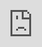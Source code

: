 ```yaml
---
layout: post
title: How Tech is securing a more sustainable tomorrow for Singapore
permalink: /media/technews/how-tech-is-securing-a-more-sustainable-tomorrow-for-singapore/
category: technews
image: /images/technews/rotiferthumbnail.png
date: 2023-08-17
description: Discover how AI is used to enhance fish farm productivity and learn
  how plant-based tableware transforms into compost within 24 hours and more!
variant: tiptap
---
```

<p>As an island nation, we are especially susceptible to the ill effects of climate change – we are, after all, surrounded by seawater and have no hinterland to retreat to when sea levels rise.</p><p>To tackle this grave existential challenge,&nbsp;<a href="https://www.straitstimes.com/singapore/pm-lee-highlights-spores-green-plan-in-meeting-with-commonwealth-leaders" class="editor-rtfLink" rel="noopener noreferrer nofollow" target="_blank">Singapore’s Green Plan 2030</a>&nbsp;charts the nation’s path to sustainable development. This ambitious vision calls for both public and private sectors to play their part in providing solutions that enable Singapore to continue thriving while reducing its carbon footprint.</p><p>And as expected, tech has been enabling different organisations to make a big impact in promoting sustainability. Let’s look at some of these inspiring examples!</p><h3>Boosting food security with AI</h3><div class="iframe-wrapper"><iframe style="position: absolute; top: 0; left: 0; width: 100%; height: 100%;" allowfullscreen="true" frameborder="0" src="https://www.youtube-nocookie.com/embed/0iWTtzzhaU8?si=iZUmaYVIVCVFOd_H"></iframe></div><p>One of the Green Plan 2030’s goals is to locally produce 30 per cent of Singapore’s food needs within this decade, and AI is taking on a significant role in making this a reality by&nbsp;<a href="https://www.tech.gov.sg/media/technews/how-ai-and-a-camera-phone-help-keep-food-on-our-tables" class="editor-rtfLink" rel="noopener noreferrer nofollow" target="_blank">boosting our fish farms’ productivity.</a></p><p>These fish farms need a huge quantity of larvae feed – made up of a large type of plankton known as rotifers – and this supply needs to be reliable as fish larvae need to be fed every few hours.</p><p>To ensure the supply of larvae feed, staff at the Singapore Food Agency were spending about 40 minutes daily examining rotifer samples to look out for contaminants and assess the health of the rotifers.</p><p>For better productivity and efficiency, GovTech’s Data Science and Artificial Intelligence (DSAID) team developed and trained an object detection model to differentiate healthy rotifers from ailing ones.</p><p>Once the AI model was accurate enough, the team also developed a mobile app. Now, all it takes is a smartphone to snap pictures of the rotifers, which are then uploaded to the app for evaluation, turning a 40-minute laborious task into a one-minute breeze. Watch the video in this article to find out more!</p><h3>A roof, with a farm, over our heads</h3><p>Singapore’s first and only commercial&nbsp;<a href="https://www.thepeakmagazine.com.sg/gallery/interviews/comcrop-sustainable-food-urban-farming-vegetable-farm/" class="editor-rtfLink" rel="noopener noreferrer nofollow" target="_blank">rooftop farm</a>&nbsp;produces some 65,000 packets of vegetables each month.</p><p>To achieve this, ComCrop uses greenhouses that combine natural sunlight with supplementary LED daylight when needed. An onsite weather station monitors weather conditions, adjusting the artificial lighting accordingly to ensure consistent yields.</p><p>The crops – consisting of chye sim, bok choy, basil, and others – are grown through hydroponics, which enables water recycling and more targeted nutrient delivery. As the greenhouses keep pesky bugs out, there is also no need for herbicides and pesticides. The variety of veggies can be bought at RedMart and NTUC Finest.</p><p>ComCrop, which is a recipient of the Singapore Food Agency 30×30 Express grant, aims to produce about 200 tonnes of vegetables every year.</p><h3>Utensils that come from plants</h3><p>Despite widespread knowledge of the harm that single-use plastic does to our environment, we can’t quit using them because they are just so convenient.</p><p>Well, if you can’t beat them, join them.&nbsp;<a href="https://triafoodware.com/bio24/" class="editor-rtfLink" rel="noopener noreferrer nofollow" target="_blank">Tria Foodware</a>&nbsp;produces single use tableware that work just like plastic but are actually made out of plant based sources.</p><p>The company’s Bio24 digestor is then able to use natural enzymes that are free of chemicals to turn the used tableware, along with food waste, into compost in just 24 hours. This compost is packed and shipped to farms for use as fertiliser. The entire process is billed as the world’s first closed-loop system for single-use foodware and food waste.</p><p>To recognise its efforts, Tria was named one of the winners of the Sustainability Innovation Challenge 2022, organised by Enterprise Singapore.</p><h3>Harnessing renewable energy</h3><p>Did you know that Singapore’s reservoirs are not just sources of water but also electricity?</p><p>No, we don’t have any hydroelectric dams. But we do have a large-scale floating solar farm at Tengah Reservoir.</p><p>Launched in 2021, its 10 islands of solar panels, about the size of 45 football fields, consist of 122,000 panels that can produce enough electricity to power 16,000 HDB four-room flats for a year.</p><p>Land-scarce Singapore is also hoping to establish&nbsp;<a href="https://www.straitstimes.com/singapore/environment/pub-eyes-2-large-scale-floating-solar-farms-at-lower-seletar-and-pandan" class="editor-rtfLink" rel="noopener noreferrer nofollow" target="_blank">two more floating solar farms</a>&nbsp;at Lower Seletar and Pandan reservoirs.</p><h3>Effective water resource management with data science</h3><p>Of course, the primary purpose of reservoirs is to serve as one of the four national taps of Singapore: namely water from local catchments or reservoirs, imported water, high-grade reclaimed used water called NEWater and desalinated water from the oceans.</p><p>However, having water is not enough; water resources must be optimally allocated to satisfy demand islandwide. And climate change means it’s all the more crucial to ensure resource sustainability. To tackle this perennial challenge, a team of&nbsp;<a href="https://www.tech.gov.sg/media/technews/from-source-to-sink" class="editor-rtfLink" rel="noopener noreferrer nofollow" target="_blank">PUB engineers and GovTech data scientists</a>&nbsp;came together to build a data science model that can handle this complex issue.</p><p>The model takes into account operational factors such as the capacity of treatment plants and storage tanks, as well as the size of the water pipes. Other data, such as weather forecasts, are also fed into the model. It can then make recommendations, automate a large part of the planning process and increase the optimality of derived solutions.</p><p>After the model was implemented, planning time was reduced from two hours to as low as fifteen minutes.</p><h3>Doing our part</h3><p>While Singapore’s efforts alone may not be enough to mitigate global warming, it is nonetheless important that we do our part in developing the tech and infrastructure to drive positive change.</p><p>If we can show that big cities can leverage technology to develop prosperously in a sustainable fashion, this would serve as a powerful proof of concept to other places in the world.</p><p>Hopefully, humanity can then act as one to meet the threat of climate change, an issue that respects no national borders.</p>